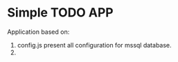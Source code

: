 # Simple TODO APP

Application based on:
1. config.js present all configuration for mssql database.
2. 
